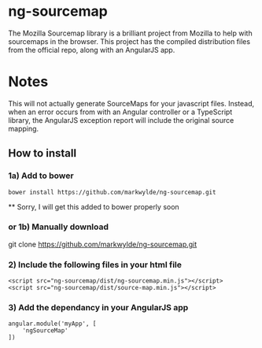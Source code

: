# ng-sourcemap
The Mozilla Sourcemap library is a brilliant project from Mozilla to help with sourcemaps in the browser. This project has the compiled distribution files from the official repo, along with an AngularJS app.

# Notes
This will not actually generate SourceMaps for your javascript files. Instead, when an error occurs from with an Angular controller or a TypeScript library, the AngularJS exception report will include the original source mapping.

## How to install
### 1a) Add to bower
    bower install https://github.com/markwylde/ng-sourcemap.git

** Sorry, I will get this added to bower properly soon

### or 1b) Manually download
git clone https://github.com/markwylde/ng-sourcemap.git

### 2) Include the following files in your html file
	<script src="ng-sourcemap/dist/ng-sourcemap.min.js"></script>
    <script src="ng-sourcemap/dist/source-map.min.js"></script>

### 3) Add the dependancy in your AngularJS app
	angular.module('myApp', [
	    'ngSourceMap'
	])
